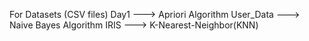 For Datasets (CSV files)
Day1 ---> Apriori Algorithm
User_Data ---> Naive Bayes Algorithm
IRIS ---> K-Nearest-Neighbor(KNN)
